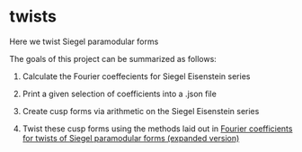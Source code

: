 # twists
Here we twist Siegel paramodular forms

The goals of this project can be summarized as follows:

1. Calculate the Fourier coeffecients for Siegel Eisenstein series

2. Print a given selection of coefficients into a .json file

3. Create cusp forms via arithmetic on the Siegel Eisenstein series

4. Twist these cusp forms using the methods laid out in [Fourier coefficients for twists of Siegel paramodular forms (expanded version)](https://arxiv.org/abs/1505.05463) 
